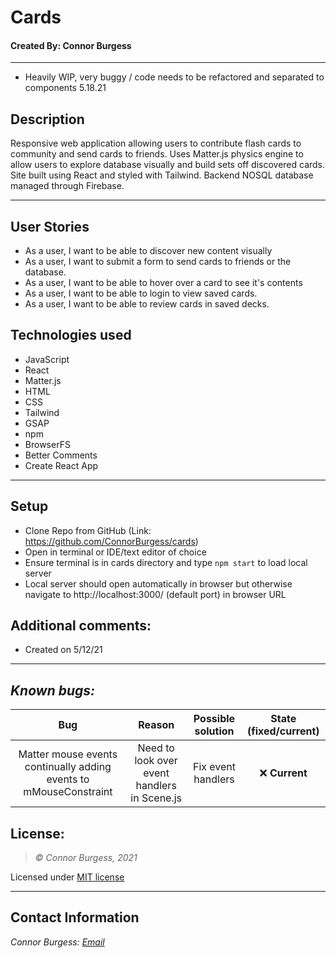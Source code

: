 # Cards
#### Created By: Connor Burgess 
* * *
* Heavily WIP, very buggy / code needs to be refactored and separated to components 5.18.21
## Description  
Responsive web application allowing users to contribute flash cards to community and send cards to friends. Uses Matter.js physics engine to allow users to explore database visually and build sets off discovered cards. Site built using React and styled with Tailwind. Backend NOSQL database managed through Firebase.
* * *

## User Stories
* As a user, I want to be able to discover new content visually
* As a user, I want to submit a form to send cards to friends or the database.
* As a user, I want to be able to hover over a card to see it's contents
* As a user, I want to be able to login to view saved cards.
* As a user, I want to be able to review cards in saved decks.

## Technologies used
* JavaScript
* React
* Matter.js
* HTML
* CSS
* Tailwind
* GSAP
* npm
* BrowserFS
* Better Comments
* Create React App

* * *
## Setup
* Clone Repo from GitHub (Link: https://github.com/ConnorBurgess/cards)
* Open in terminal or IDE/text editor of choice
* Ensure terminal is in cards directory and type `npm start` to load local server
* Local server should open automatically in browser but otherwise navigate to http://localhost:3000/ (default port) in browser URL
## Additional comments:
* Created on 5/12/21  
* * *

## *Known bugs:*
| Bug | Reason | Possible solution  | State (fixed/current)|
| :-------------: |  :------------: | :-------------: |:-------------: |
| Matter mouse events continually adding events to mMouseConstraint | Need to look over event handlers in Scene.js | Fix event handlers | ❌  **Current**|


## License:
> *&copy; Connor Burgess, 2021*

Licensed under [MIT license](https://mit-license.org/)

* * *

## Contact Information
_Connor Burgess: [Email](connorburgesscodes@gmail.com)_